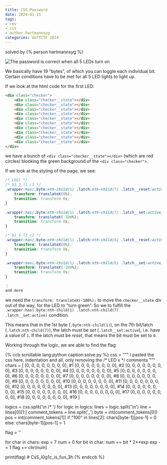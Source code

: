 ```yaml
---
title: CSS Password
date: 2024-01-15
tags: 
- rev
- css
- author-hartmannsyg
categories: UofTCTF 2024
---
```


solved by {% person hartmannsyg %}

![The password is correct when all 5 LEDs turn on](/static/UofTCTF2024/css_password.png)

We basically have 19 "bytes", of which you can toggle each individual bit. Certain conditions have to be met for all 5 LED lights to light up.

If we look at the html code for the first LED:

```html
<div class="checker">
    <div class="checker__state"></div>
    <div class="checker__state"></div>
    <div class="checker__state"></div>
    <div class="checker__state"></div>
    <div class="checker__state"></div>
    <div class="checker__state"></div>
    <div class="checker__state"></div>
    <div class="checker__state"></div>
    <div class="checker__state"></div>
    <div class="checker__state"></div>
</div>
```

we have a bunch of `<div class="checker__state"></div>` (which are red circles) blocking the green background of the `<div class="checker">`.

If we look at the styling of the page, we see:

```css
/* LED1 */
/* b1_7_l1_c1 */
.wrapper:has(.byte:nth-child(1) .latch:nth-child(7) .latch__reset:active) .checker:nth-of-type(2) .checker__state:nth-child(1) {
    transform: translateX(0%);
    transition: transform 0s;
}

.wrapper:has(.byte:nth-child(1) .latch:nth-child(7) .latch__set:active) .checker:nth-of-type(2) .checker__state:nth-child(1) {
    transform: translateX(-100%);
    transition: transform 0s;
}

/* b1_8_l1_c2 */
.wrapper:has(.byte:nth-child(1) .latch:nth-child(8) .latch__reset:active) .checker:nth-of-type(2) .checker__state:nth-child(2) {
    transform: translateX(0%);
    transition: transform 0s;
}

.wrapper:has(.byte:nth-child(1) .latch:nth-child(8) .latch__set:active) .checker:nth-of-type(2) .checker__state:nth-child(2) {
    transform: translateX(-100%);
    transition: transform 0s;
}

⋮
and more
```

we need the `transform: translateX(-100%);` to move the `checker__state` div out of the way, for the LED to "turn green".
So we to fulfill the `.wrapper:has(.byte:nth-child(1) .latch:nth-child(7) .latch__set:active)` condition.

This means that in the 1st byte (`.byte:nth-child(1)`), on the 7th bit/latch (`.latch:nth-child(7)`), the latch must be *set* (`.latch__set:active`), i.e. have a value of `1`. If the latch must be *reset*, that means the bit must be set to `0`.

Working through the logic, we are able to find the flag:

{% ccb scrollable lang:python caption:solve.py %}
css = """
I pasted the css here, indentation and all, only removing the /* LED x */ comments
"""
chars = [
    [0, 0, 0, 0, 0, 0, 0, 0], #1
    [0, 0, 0, 0, 0, 0, 0, 0], #2
    [0, 0, 0, 0, 0, 0, 0, 0], #3
    [0, 0, 0, 0, 0, 0, 0, 0], #4
    [0, 0, 0, 0, 0, 0, 0, 0], #5
    [0, 0, 0, 0, 0, 0, 0, 0], #6
    [0, 0, 0, 0, 0, 0, 0, 0], #7
    [0, 0, 0, 0, 0, 0, 0, 0], #8
    [0, 0, 0, 0, 0, 0, 0, 0], #9
    [0, 0, 0, 0, 0, 0, 0, 0], #10
    [0, 0, 0, 0, 0, 0, 0, 0], #11
    [0, 0, 0, 0, 0, 0, 0, 0], #12
    [0, 0, 0, 0, 0, 0, 0, 0], #13
    [0, 0, 0, 0, 0, 0, 0, 0], #14
    [0, 0, 0, 0, 0, 0, 0, 0], #15
    [0, 0, 0, 0, 0, 0, 0, 0], #16
    [0, 0, 0, 0, 0, 0, 0, 0], #17
    [0, 0, 0, 0, 0, 0, 0, 0], #18
    [0, 0, 0, 0, 0, 0, 0, 0], #19
]

logics = css.split('\n        /* ')
for logic in logics:
    lines = logic.split('\n')
    line = lines[0][1:]
    comment_tokens = line.split('_')
    byte = int(comment_tokens[0])
    pos = int(comment_tokens[1])
    if "100" in lines[2]:
        chars[byte-1][pos-1] = 0
    else:
        chars[byte-1][pos-1] = 1

flag = ''

for char in chars:
    exp = 7
    num = 0
    for bit in char:
        num += bit * 2**exp
        exp -= 1
    flag += chr(num)

print(flag) # CsS_l0g1c_is_fun_3h
{% endccb %}